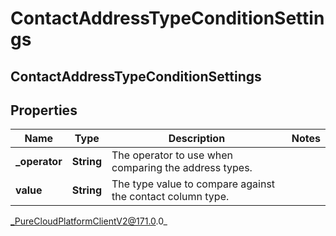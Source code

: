 # ContactAddressTypeConditionSettings

## ContactAddressTypeConditionSettings

## Properties

|Name | Type | Description | Notes|
|------------ | ------------- | ------------- | -------------|
| **_operator** | **String** | The operator to use when comparing the address types. | |
| **value** | **String** | The type value to compare against the contact column type. | |



_PureCloudPlatformClientV2@171.0.0_

